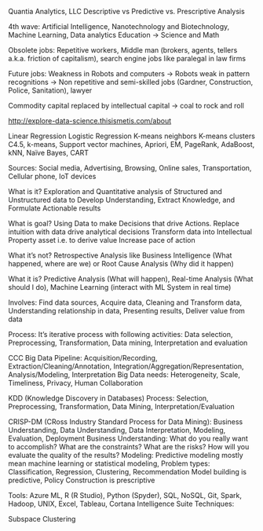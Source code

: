 Quantia Analytics, LLC
Descriptive vs Predictive vs. Prescriptive Analysis

4th wave: Artificial Intelligence, Nanotechnology and Biotechnology, Machine Learning, Data analytics
Education -> Science and Math

Obsolete jobs: Repetitive workers, Middle man (brokers, agents, tellers a.k.a. friction of capitalism), search engine jobs like paralegal in law firms

Future jobs: Weakness in Robots and computers -> Robots weak in pattern recognitions -> Non repetitive and semi-skilled jobs (Gardner, Construction, Police, Sanitation), lawyer

Commodity capital replaced by intellectual capital -> coal to rock and roll

http://explore-data-science.thisismetis.com/about

Linear Regression
Logistic Regression
K-means neighbors 
K-means clusters
C4.5, k-means, Support vector machines, Apriori, EM, PageRank, AdaBoost, kNN, Naïve Bayes, CART

Sources: Social media, Advertising, Browsing, Online sales, Transportation, Cellular phone, IoT devices

What is it?
	Exploration and Quantitative analysis of
	Structured and Unstructured data to
	Develop Understanding, Extract Knowledge, and Formulate Actionable results

What is goal?
	Using Data to make Decisions that drive Actions.
	Replace intuition with data drive analytical decisions
	Transform data into Intellectual Property asset i.e. to derive value
	Increase pace of action

What it’s not? Retrospective Analysis like Business Intelligence (What happened, where are we) or Root Cause Analysis (Why did it happen)

What it is? Predictive Analysis (What will happen), Real-time Analysis (What should I do), Machine Learning (interact with ML System in real time)

Involves: Find data sources, Acquire data, Cleaning and Transform data, Understanding relationship in data, Presenting results, Deliver value from data

Process: It’s iterative process with following activities: Data selection, Preprocessing, Transformation, Data mining, Interpretation and evaluation

CCC Big Data Pipeline:
	Acquisition/Recording, Extraction/Cleaning/Annotation, Integration/Aggregation/Representation, Analysis/Modeling, Interpretation
	Big Data needs: Heterogeneity, Scale, Timeliness, Privacy, Human Collaboration
	
KDD (Knowledge Discovery in Databases) Process:
	Selection, Preprocessing, Transformation, Data Mining, Interpretation/Evaluation

CRISP-DM (CRoss Industry Standard Process for Data Mining):
	Business Understanding, Data Understanding, Data Interpretation, Modeling, Evaluation, Deployment
	Business Understanding: What do you really want to accomplish? What are the constraints? What are the risks? How will you evaluate the quality of the results?
	Modeling: Predictive modeling mostly mean machine learning or statistical modeling, Problem types: Classification, Regression, Clustering, Recommendation
	Model building is predictive, Policy Construction is prescriptive

Tools: Azure ML, R (R Studio), Python (Spyder), SQL, NoSQL, Git, Spark, Hadoop, UNIX, Excel, Tableau, Cortana Intelligence Suite
Techniques:

Subspace Clustering
